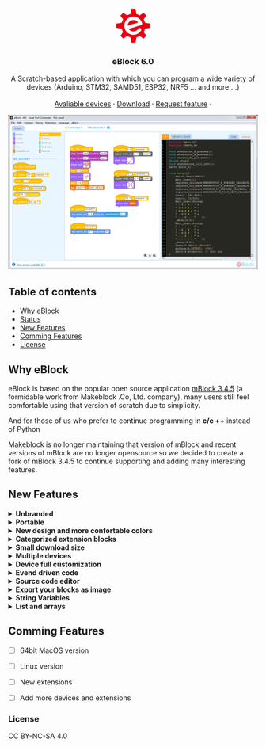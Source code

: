 <p align="center">
  <a href="#readme">
    <img src="img/eBlock.png" alt="eBlock logo" width="72" height="72">
  </a>
</p>

<h3 align="center">eBlock 6.0</h3>

<p align="center">
A Scratch-based application with which you can program a wide variety of devices (Arduino, STM32, SAMD51, ESP32, NRF5 ... and more ...)
  <br>
  <!--<a href="https://github.com/distintiva/eBlock-devices#readme"><strong>Avaliable Devices</strong></a>
  <br>-->
  <br>
  <a href="https://github.com/distintiva/eBlock-devices#readme">Avaliable devices</a>
  ·
  <a href="https://github.com/distintiva/eBlock/tree/latest">Download</a>
  ·
  <a href="https://github.com/distintiva/eBlock/issues">Request feature</a>
  ·
</p>

![eblock](eblock.png)

## Table of contents

- [Why eBlock](#why-eblock)
- [Status](#status)
- [New Features](#new-features)
- [Comming Features](#comming-features)
- [License](#license)




## Why eBlock

eBlock is based on the popular open source application [mBlock 3.4.5](https://github.com/Makeblock-official/mBlock) (a formidable work from Makeblock .Co, Ltd. company), many users still feel comfortable using that version of scratch due to simplicity.

And for those of us who prefer to continue programming in **c/c ++** instead of Python

Makeblock is no longer maintaining that version of mBlock and recent versions of mBlock are no longer opensource so we decided to create a fork of mBlock 3.4.5 to continue supporting and adding many interesting features.


## New Features
<details><summary><b>Unbranded</b></summary>
This means that you can customize eBlock to show any devices you want, all avaliable or only your custom robots
</details>

<details><summary><b>Portable</b></summary>

```text
eBlock/
├── media/
├── resources/    
|      ├── arduino/
|      ├── devices/
|      ├── drivers/
|      ├── extensions/
|      └── locale.xlsx
|
└───eBlock.exe

```

</details>

<details><summary><b>New design and more confortable colors</b></summary>
A modern look and feel, and new block colors to understand better the code
</details>

<details><summary><b>Categorized extension blocks</b></summary>
You can place your extension blocks to the corresponding category
</details>

<details><summary><b>Small download size</b></summary>
The size of eBlock is < 30MB
</details>

<details><summary><b>Multiple devices</b></summary>
Not only Arduino based boards now you can code  micro:bit, SAMD51, NRF5, STM32, ESP8266, ESP32 ... 
</details>

<details><summary><b>Device full customization</b></summary>
Each device can have one or more firmware to flash, it's own drivers to install or custom code templates to translate blocks
</details>

<details><summary><b>Evend driven code</b></summary>
Now you can code easily using device events, instead in putting all your code inside main loop.
</details>

<details><summary><b>Source code editor</b></summary>
You can manually edit the generated C/C++ code before uploading it to your device. It allows beginners to remove the fear of writing in source code 
</details>

<details><summary><b>Export your blocks as image</b></summary>
Export your code blocks as image PNG to easy share with others
</details>

<details><summary><b>String Variables</b></summary>
Use string variables and eBlock will detect and convert it to source code
</details>

<details><summary><b>List and arrays</b></summary>
You can work with lists and convert it to source code for uploading to your device/robot.  It opens a new world on programming more complex robot actions.
Lists can be also Strings
</details>


## Comming Features

- [ ] 64bit MacOS version
- [ ] Linux version
- [ ] New extensions
- [ ] Add more devices and extensions





### License
CC BY-NC-SA 4.0

